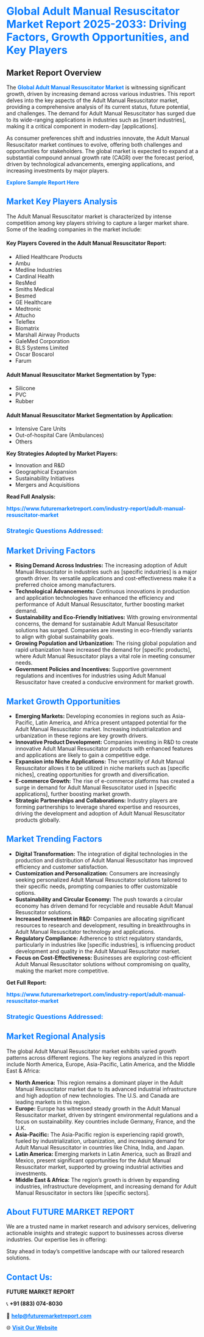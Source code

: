 <h1 style="color: #007BFF;">Global Adult Manual Resuscitator Market Report 2025-2033: Driving Factors, Growth Opportunities, and Key Players</h1>

<section id="overview">
<h2>Market Report Overview</h2>
<p>The <a href="https://www.futuremarketreport.com/industry-report/adult-manual-resuscitator-market" style="color: #007BFF; text-decoration: none;"><strong>Global Adult Manual Resuscitator Market</strong></a> is witnessing significant growth, driven by increasing demand across various industries. This report delves into the key aspects of the Adult Manual Resuscitator market, providing a comprehensive analysis of its current status, future potential, and challenges. The demand for Adult Manual Resuscitator has surged due to its wide-ranging applications in industries such as [insert industries], making it a critical component in modern-day [applications].</p>
<p>As consumer preferences shift and industries innovate, the Adult Manual Resuscitator market continues to evolve, offering both challenges and opportunities for stakeholders. The global market is expected to expand at a substantial compound annual growth rate (CAGR) over the forecast period, driven by technological advancements, emerging applications, and increasing investments by major players.</p>
</section>

<section id="overview">
<p><a href="https://www.futuremarketreport.com/request-sample/reportId=78716" style="color: #007BFF; text-decoration: none;"><strong>Explore Sample Report Here</strong></a></p>
</section>

<section id="key-players">
<h2 style="color: #007BFF;">Market Key Players Analysis</h2>
<p>The Adult Manual Resuscitator market is characterized by intense competition among key players striving to capture a larger market share. Some of the leading companies in the market include:</p>
<h4>Key Players Covered in the Adult Manual Resuscitator Report:</h4>
<ul><li>Allied Healthcare Products</li><li>Ambu</li><li>Medline Industries</li><li>Cardinal Health</li><li>ResMed</li><li>Smiths Medical</li><li>Besmed</li><li>GE Healthcare</li><li>Medtronic</li><li>Attucho</li><li>Teleflex</li><li>Biomatrix</li><li>Marshall Airway Products</li><li>GaleMed Corporation</li><li>BLS Systems Limited</li><li>Oscar Boscarol</li><li>Farum</li></ul>
<h4>Adult Manual Resuscitator Market Segmentation by Type:</h4>
<ul><li>Silicone</li><li>PVC</li><li>Rubber</li></ul>

<h4>Adult Manual Resuscitator Market Segmentation by Application:</h4>
<ul><li>Intensive Care Units</li><li>Out-of-hospital Care (Ambulances)</li><li>Others</li></ul>
<p><strong>Key Strategies Adopted by Market Players:</strong></p>
<ul>
<li>Innovation and R&D</li>
<li>Geographical Expansion</li>
<li>Sustainability Initiatives</li>
<li>Mergers and Acquisitions</li>
</ul>
</section>

<section>
<p><strong>Read Full Analysis: </strong></p><a href="https://www.futuremarketreport.com/industry-report/adult-manual-resuscitator-market" style="color: #007BFF; text-decoration: none;"><strong>https://www.futuremarketreport.com/industry-report/adult-manual-resuscitator-market</strong></a>
<h3 style="color: #007BFF;">Strategic Questions Addressed:</h3>
</section>

<section id="driving-factors">
<h2 style="color: #007BFF;">Market Driving Factors</h2>
<ul>
<li><strong>Rising Demand Across Industries:</strong> The increasing adoption of Adult Manual Resuscitator in industries such as [specific industries] is a major growth driver. Its versatile applications and cost-effectiveness make it a preferred choice among manufacturers.</li>
<li><strong>Technological Advancements:</strong> Continuous innovations in production and application technologies have enhanced the efficiency and performance of Adult Manual Resuscitator, further boosting market demand.</li>
<li><strong>Sustainability and Eco-Friendly Initiatives:</strong> With growing environmental concerns, the demand for sustainable Adult Manual Resuscitator solutions has surged. Companies are investing in eco-friendly variants to align with global sustainability goals.</li>
<li><strong>Growing Population and Urbanization:</strong> The rising global population and rapid urbanization have increased the demand for [specific products], where Adult Manual Resuscitator plays a vital role in meeting consumer needs.</li>
<li><strong>Government Policies and Incentives:</strong> Supportive government regulations and incentives for industries using Adult Manual Resuscitator have created a conducive environment for market growth.</li>
</ul>
</section>

<section id="growth-opportunities">
<h2 style="color: #007BFF;">Market Growth Opportunities</h2>
<ul>
<li><strong>Emerging Markets:</strong> Developing economies in regions such as Asia-Pacific, Latin America, and Africa present untapped potential for the Adult Manual Resuscitator market. Increasing industrialization and urbanization in these regions are key growth drivers.</li>
<li><strong>Innovative Product Development:</strong> Companies investing in R&D to create innovative Adult Manual Resuscitator products with enhanced features and applications are likely to gain a competitive edge.</li>
<li><strong>Expansion into Niche Applications:</strong> The versatility of Adult Manual Resuscitator allows it to be utilized in niche markets such as [specific niches], creating opportunities for growth and diversification.</li>
<li><strong>E-commerce Growth:</strong> The rise of e-commerce platforms has created a surge in demand for Adult Manual Resuscitator used in [specific applications], further boosting market growth.</li>
<li><strong>Strategic Partnerships and Collaborations:</strong> Industry players are forming partnerships to leverage shared expertise and resources, driving the development and adoption of Adult Manual Resuscitator products globally.</li>
</ul>
</section>

<section id="trending-factors">
<h2 style="color: #007BFF;">Market Trending Factors</h2>
<ul>
<li><strong>Digital Transformation:</strong> The integration of digital technologies in the production and distribution of Adult Manual Resuscitator has improved efficiency and customer satisfaction.</li>
<li><strong>Customization and Personalization:</strong> Consumers are increasingly seeking personalized Adult Manual Resuscitator solutions tailored to their specific needs, prompting companies to offer customizable options.</li>
<li><strong>Sustainability and Circular Economy:</strong> The push towards a circular economy has driven demand for recyclable and reusable Adult Manual Resuscitator solutions.</li>
<li><strong>Increased Investment in R&D:</strong> Companies are allocating significant resources to research and development, resulting in breakthroughs in Adult Manual Resuscitator technology and applications.</li>
<li><strong>Regulatory Compliance:</strong> Adherence to strict regulatory standards, particularly in industries like [specific industries], is influencing product development and quality in the Adult Manual Resuscitator market.</li>
<li><strong>Focus on Cost-Effectiveness:</strong> Businesses are exploring cost-efficient Adult Manual Resuscitator solutions without compromising on quality, making the market more competitive.</li>
</ul>
</section>

<section>
<p><strong>Get Full Report: </strong></p><a href="https://www.futuremarketreport.com/industry-report/adult-manual-resuscitator-market" style="color: #007BFF; text-decoration: none;"><strong>https://www.futuremarketreport.com/industry-report/adult-manual-resuscitator-market</strong></a>
<h3 style="color: #007BFF;">Strategic Questions Addressed:</h3>
</section>


<section id="regional-analysis">
<h2 style="color: #007BFF;">Market Regional Analysis</h2>
<p>The global Adult Manual Resuscitator market exhibits varied growth patterns across different regions. The key regions analyzed in this report include North America, Europe, Asia-Pacific, Latin America, and the Middle East & Africa:</p>
<ul>
<li><strong>North America:</strong> This region remains a dominant player in the Adult Manual Resuscitator market due to its advanced industrial infrastructure and high adoption of new technologies. The U.S. and Canada are leading markets in this region.</li>
<li><strong>Europe:</strong> Europe has witnessed steady growth in the Adult Manual Resuscitator market, driven by stringent environmental regulations and a focus on sustainability. Key countries include Germany, France, and the U.K.</li>
<li><strong>Asia-Pacific:</strong> The Asia-Pacific region is experiencing rapid growth, fueled by industrialization, urbanization, and increasing demand for Adult Manual Resuscitator in countries like China, India, and Japan.</li>
<li><strong>Latin America:</strong> Emerging markets in Latin America, such as Brazil and Mexico, present significant opportunities for the Adult Manual Resuscitator market, supported by growing industrial activities and investments.</li>
<li><strong>Middle East & Africa:</strong> The region’s growth is driven by expanding industries, infrastructure development, and increasing demand for Adult Manual Resuscitator in sectors like [specific sectors].</li>
</ul>
</section>

<footer>
<h2 style="color: #007BFF;">About FUTURE MARKET REPORT</h2>
<p>We are a trusted name in market research and advisory services, delivering actionable insights and strategic support to businesses across diverse industries. Our expertise lies in offering:</p>

<p>Stay ahead in today’s competitive landscape with our tailored research solutions.</p>

<h2 style="color: #007BFF;">Contact Us:</h2>
<p><strong>FUTURE MARKET REPORT</strong></p>
<p>📞 <strong>+91 (883) 074-8030</strong></p>
<p>📧 <strong><a href="mailto:help@futuremarketreport.com" style="color: #007BFF;">help@futuremarketreport.com</a></strong></p>
<p>🌐 <strong><a href="https://www.futuremarketreport.com/" style="color: #007BFF;">Visit Our Website</a></strong></p>
</footer>